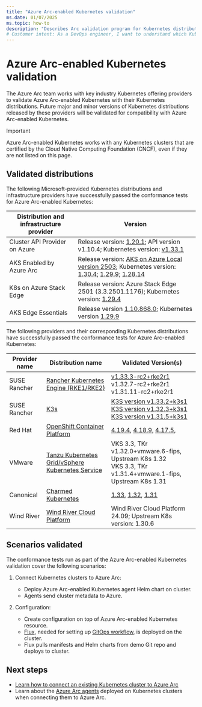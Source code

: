 ```yaml
---
title: "Azure Arc-enabled Kubernetes validation"
ms.date: 01/07/2025
ms.topic: how-to
description: "Describes Arc validation program for Kubernetes distributions"
# Customer intent: As a DevOps engineer, I want to understand which Kubernetes distributions have passed conformance tests for Azure Arc, so that I can ensure compatibility and successful integration for managing my clusters across cloud environments.
---
```


# Azure Arc-enabled Kubernetes validation

The Azure Arc team works with key industry Kubernetes offering providers to validate Azure Arc-enabled Kubernetes with their Kubernetes distributions. Future major and minor versions of Kubernetes distributions released by these providers will be validated for compatibility with Azure Arc-enabled Kubernetes.

> [!IMPORTANT]
> Azure Arc-enabled Kubernetes works with any Kubernetes clusters that are certified by the Cloud Native Computing Foundation (CNCF), even if they are not listed on this page.

## Validated distributions

The following Microsoft-provided Kubernetes distributions and infrastructure providers have successfully passed the conformance tests for Azure Arc-enabled Kubernetes:

| Distribution and infrastructure provider | Version |
| ---------------------------------------- | ------- |
| Cluster API Provider on Azure            | Release version: [1.20.1](https://github.com/kubernetes-sigs/cluster-api-provider-azure/releases/tag/v1.20.1); API version v1.10.4; Kubernetes version: [v1.33.1](https://github.com/kubernetes/kubernetes/releases/tag/v1.33.1) |
| AKS Enabled by Azure Arc                 | Release version: [AKS on Azure Local version 2503](/azure/aks/aksarc/aks-whats-new-local#release-2503); Kubernetes version: [1.30.4](https://github.com/kubernetes/kubernetes/releases/tag/v1.30.4); [1.29.9](https://github.com/kubernetes/kubernetes/releases/tag/v1.29.9); [1.28.14](https://github.com/kubernetes/kubernetes/releases/tag/v1.28.14) |
| K8s on Azure Stack Edge                  | Release version: Azure Stack Edge 2501 (3.3.2501.1176); Kubernetes version: [1.29.4](https://github.com/kubernetes/kubernetes/releases/tag/v1.29.4) |
| AKS Edge Essentials                      | Release version [1.10.868.0](https://github.com/Azure/AKS-Edge/releases); Kubernetes version [1.29.9](https://github.com/kubernetes/kubernetes/releases/tag/v1.29.9) |

The following providers and their corresponding Kubernetes distributions have successfully passed the conformance tests for Azure Arc-enabled Kubernetes:

| Provider name | Distribution name | Validated Version(s)|
| ------------ | ----------------- | -------------------- |
| SUSE Rancher | [Rancher Kubernetes Engine (RKE1/RKE2)](https://www.rancher.com/index.php/products/rke) | [v1.33.3-rc2+rke2r1](https://github.com/rancher/rke2/releases)<br>v1.32.7-rc2+rke2r1<br>v1.31.11-rc2+rke2r1 |
| SUSE Rancher      | [K3s](https://rancher.com/products/k3s/) | [K3S version v1.33.2+k3s1](https://github.com/k3s-io/k3s/releases/tag/v1.33.2%2Bk3s1)<br>[K3S version v1.32.3+k3s1](https://github.com/k3s-io/k3s/releases/tag/v1.32.3%2Bk3s1)<br> [K3S version v1.31.5+k3s1](https://github.com/k3s-io/k3s/releases/tag/v1.31.5%2Bk3s1) |
| Red Hat       | [OpenShift Container Platform](https://www.openshift.com/products/container-platform) | [4.19.4](https://docs.redhat.com/en/documentation/openshift_container_platform/4.19/html/release_notes/ocp-4-19-release-notes), [4.18.9](https://docs.redhat.com/en/documentation/openshift_container_platform/4.18/html/release_notes/ocp-4-18-release-notes),  [4.17.5](https://docs.redhat.com/en/documentation/openshift_container_platform/4.17/html/release_notes/ocp-4-17-release-notes),  |
| VMware       | [Tanzu Kubernetes Grid/vSphere Kubernetes Service](https://tanzu.vmware.com/kubernetes-grid) | VKS 3.3, TKr v1.32.0+vmware.6-fips, Upstream K8s 1.32<br>VKS 3.3, TKr v1.31.4+vmware.1-fips, Upstream K8s 1.31 |
| Canonical    | [Charmed Kubernetes](https://ubuntu.com/kubernetes)| [1.33](https://ubuntu.com/kubernetes/docs/1.33/components), [1.32](https://ubuntu.com/kubernetes/charmed-k8s/docs/1.32/components), [1.31](https://ubuntu.com/kubernetes/charmed-k8s/docs/1.31/components) |
| Wind River | [Wind River Cloud Platform](https://www.windriver.com/studio/operator/cloud-platform) |Wind River Cloud Platform 24.09; Upstream K8s version: 1.30.6|

## Scenarios validated

The conformance tests run as part of the Azure Arc-enabled Kubernetes validation cover the following scenarios:

1. Connect Kubernetes clusters to Azure Arc:
    * Deploy Azure Arc-enabled Kubernetes agent Helm chart on cluster.
    * Agents send cluster metadata to Azure.

2. Configuration:
    * Create configuration on top of Azure Arc-enabled Kubernetes resource.
    * [Flux](https://docs.fluxcd.io/), needed for setting up [GitOps workflow](tutorial-use-gitops-flux2.md), is deployed on the cluster.
    * Flux pulls manifests and Helm charts from demo Git repo and deploys to cluster.

## Next steps

* [Learn how to connect an existing Kubernetes cluster to Azure Arc](./quickstart-connect-cluster.md)
* Learn about the [Azure Arc agents](conceptual-agent-overview.md) deployed on Kubernetes clusters when connecting them to Azure Arc.





